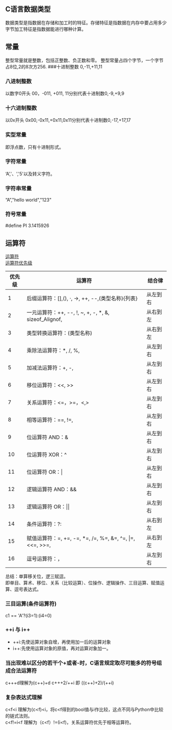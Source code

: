 ## C语言数据类型
数据类型是指数据在存储和加工时的特征。存储特征是指数据在内存中要占用多少字节加工特征是指数据能进行哪种计算。

## 常量
整型常量就是整数，包括正整数、负正数和零。
整型常量占四个字节，一个字节占8位,2的8次方256.
###十进制整数
0,-11,+11,11
### 八进制整数
以数字0开头
00，-011, +011, 11分别代表十进制数0,-9,+9,9
### 十六进制整数
以0x开头
0x00,-0x11,+0x11,0x11分别代表十进制数0,-17,+17,17

### 实型常量
即浮点数，只有十进制形式。

### 字符常量
‘A’,'、','5'以及转义字符。

### 字符串常量
“A”,"hello world","123"

### 符号常量
\#define PI 3.1415926

## 运算符
[运算符](http://c.biancheng.net/view/254.html)  
[运算符优先级](http://c.biancheng.net/view/285.html)

优先级|运算符|结合律
---|---|---
1 |后缀运算符：[],(),    ·,    ->,    ++,    --,(类型名称){列表}|从左到右
2 |一元运算符：++,    --,    !,    ~,    +,    -,    *,    &,    sizeof_Alignof, |从右到左
3 |类型转换运算符：(类型名称) |从右到左
4 |乘除法运算符：*,    /,    %, |从左到右
5 |加减法运算符：+,    -, |从左到右
6 |移位运算符：<<,    >> |从左到右
7 |关系运算符：<=，>=，<,> |从左到右
8 |相等运算符：==,    !=, |从左到右
9 |位运算符 AND：& |从左到右
10 |位运算符 XOR：^ |从左到右
11 |位运算符 OR：\| |从左到右
12 |逻辑运算符 AND：&& |从左到右
13 |逻辑运算符 OR：\|\| |从左到右
14 |条件运算符：?: |从右到左
15 |赋值运算符：=,         +=,        -=,       *=,       /=,      %=,       &=,       ^=,      \|=,   <<=,      >>=, |从右到左
16 |逗号运算符：， |从左到右
总结：单算移关位，逻三赋逗。  
即单目、算术、移位、关系（比较运算）、位操作、逻辑操作、三目运算、赋值运算、逗号表达式。

### 三目运算(条件运算符)
c1 == 'A'?(i3=1):(i4=0)
### ++i 与 i++
- \+\+i:先使运算对象自增，再使用加一后的运算对象
- i\+\+:先使用运算对象的原值，再对运算对象加一。
### 当出现难以区分的若干个+或者-时，C语言规定取尽可能多的符号组成合法运算符
c+++d理解为(c++)+d
c+++2/++i 即 ((c++)+2)/(++i)

### 复杂表达式理解
c<f<i 理解为(c<f)<i，将c<f得到的bool值与i作比较，这点不同与Python中比较的链式法则。  
c<f!=i<f 理解为（c<f）!=(i<f)，关系运算符优先于相等运算符。


